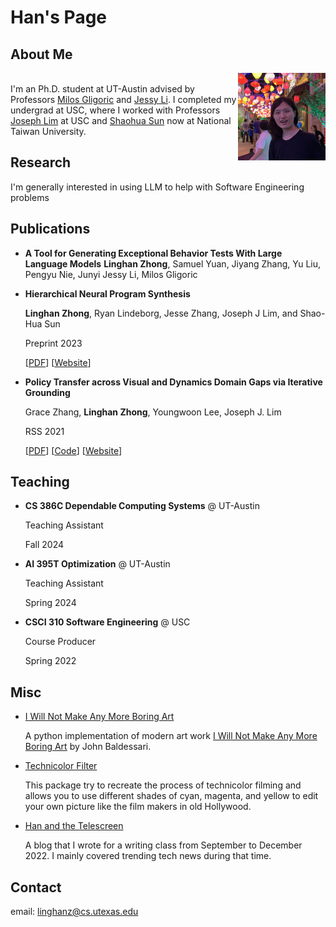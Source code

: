 # Han's Page

## About Me

<img src="img/mypic_2.jpeg" alt="mypic" width="140" align="right"/><br/>
I'm an Ph.D. student at UT-Austin advised by Professors [Milos Gligoric](https://users.ece.utexas.edu/~gligoric/) and [Jessy Li](https://jessyli.com/index). I completed my undergrad at USC, where I worked with Professors [Joseph Lim](https://clvrai.com/web_lim/) at USC and [Shaohua Sun](https://shaohua0116.github.io/) now at National Taiwan University.

## Research

I'm generally interested in using LLM to help with Software Engineering problems

## Publications

- **A Tool for Generating Exceptional Behavior Tests With Large Language Models**
  **Linghan Zhong**, Samuel Yuan, Jiyang Zhang, Yu Liu, Pengyu Nie, Junyi Jessy Li, Milos Gligoric


- **Hierarchical Neural Program Synthesis**
 
  **Linghan Zhong**, Ryan Lindeborg, Jesse Zhang, Joseph J Lim, and Shao-Hua Sun

  Preprint 2023

  [[PDF](https://arxiv.org/abs/2303.06018)] [[Website](https://thoughtp0lice.github.io/hnps_web/)]

- **Policy Transfer across Visual and Dynamics Domain Gaps via Iterative Grounding**
  
  Grace Zhang, **Linghan Zhong**, Youngwoon Lee, Joseph J. Lim

  RSS 2021
  
  [[PDF](http://www.roboticsproceedings.org/rss17/p006.pdf)] [[Code](https://github.com/clvrai/idapt)] [[Website](https://clvrai.github.io/idapt/)]

## Teaching

- **CS 386C Dependable Computing Systems** @ UT-Austin
  
  Teaching Assistant

  Fall 2024


- **AI 395T Optimization** @ UT-Austin
  
  Teaching Assistant

  Spring 2024

- **CSCI 310 Software Engineering** @ USC
  
  Course Producer

  Spring 2022


## Misc 

- [I Will Not Make Any More Boring Art](https://github.com/thoughtp0lice/i_will_not_make_any_more_boring_art)
  
  A python implementation of modern art work [I Will Not Make Any More Boring Art](https://www.moma.org/learn/moma_learning/john-baldessari-i-will-not-make-any-more-boring-art-1971/) by John Baldessari.
- [Technicolor Filter](https://github.com/thoughtp0lice/technicolor_filter)
  
  This package try to recreate the process of technicolor filming and allows you to use different shades of cyan, magenta, and yellow to edit your own picture like the film makers in old Hollywood.

- [Han and the Telescreen](https://thoughtp0lice.github.io/my_blog/)

  A blog that I wrote for a writing class from September to December 2022. I mainly covered trending tech news during that time.

## Contact

email: linghanz@cs.utexas.edu
